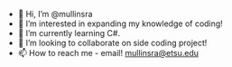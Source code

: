 - 👋 Hi, I’m @mullinsra
- 👀 I’m interested in expanding my knowledge of coding!
- 🌱 I’m currently learning C#.
- 💞️ I’m looking to collaborate on side coding project! 
- 📫 How to reach me - email! mullinsra@etsu.edu

<!---
mullinsra/mullinsra is a ✨ special ✨ repository because its `README.md` (this file) appears on your GitHub profile.
You can click the Preview link to take a look at your changes.
--->
